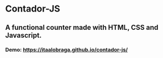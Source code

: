 # Contador-JS
## A functional counter made with HTML, CSS and Javascript.
### Demo: https://itaalobraga.github.io/contador-js/
